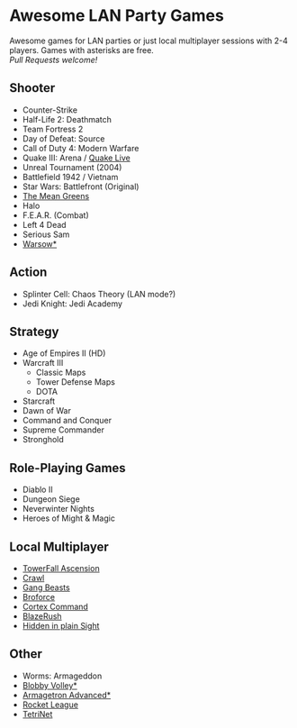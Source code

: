 # Awesome LAN Party Games
Awesome games for LAN parties or just local multiplayer sessions with 2-4 players. Games with asterisks are free.  
*Pull Requests welcome!*

## Shooter
- Counter-Strike
- Half-Life 2: Deathmatch
- Team Fortress 2
- Day of Defeat: Source
- Call of Duty 4: Modern Warfare
- Quake III: Arena / [Quake Live](http://www.quakelive.com)
- Unreal Tournament (2004)
- Battlefield 1942 / Vietnam
- Star Wars: Battlefront (Original)
- [The Mean Greens](http://www.themeangreens.com)
- Halo
- F.E.A.R. (Combat)
- Left 4 Dead
- Serious Sam
- [Warsow*](https://www.warsow.gg)

## Action
- Splinter Cell: Chaos Theory (LAN mode?)
- Jedi Knight: Jedi Academy

## Strategy
- Age of Empires II (HD)
- Warcraft III
    - Classic Maps
    - Tower Defense Maps
    - DOTA
- Starcraft
- Dawn of War
- Command and Conquer
- Supreme Commander
- Stronghold

## Role-Playing Games
- Diablo II
- Dungeon Siege
- Neverwinter Nights
- Heroes of Might & Magic

## Local Multiplayer
- [TowerFall Ascension](http://www.towerfall-game.com)
- [Crawl](http://www.powerhoof.com/crawl)
- [Gang Beasts](https://gangbeasts.com)
- [Broforce](http://www.broforcegame.com)
- [Cortex Command](http://www.datarealms.com/games.php)
- [BlazeRush](http://blazerush.com)
- [Hidden in plain Sight](http://store.steampowered.com/app/303590)

## Other
- Worms: Armageddon
- [Blobby Volley*](http://blobby.sourceforge.net)
- [Armagetron Advanced*](http://armagetronad.org)
- [Rocket League](http://rocketleague.psyonix.com)
- [TetriNet](http://tetrinet.info)
